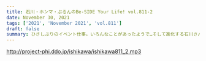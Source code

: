 ```yaml
---
title: 石川・ホンマ・ぶるんのBe-SIDE Your Life! vol.811-2
date: November 30, 2021
tags: ['2021', 'November 2021', 'vol.811']
draft: false
summary: ひさしぶりのイベント仕事。いろんなことがあったようで…そして進化する石川さんです。
---
```


http://project-phi.ddo.jp/ishikawa/ishikawa811_2.mp3
